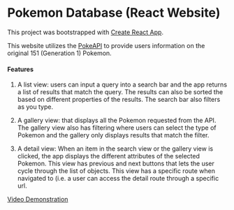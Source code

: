 # Pokemon Database (React Website)

This project was bootstrapped with [Create React App](https://github.com/facebook/create-react-app).

This website utilizes the [PokeAPI](https://pokeapi.co) to provide users information on the original 151 (Generation 1) Pokemon.

#### Features
1. A list view: users can input a query into a search bar and the app returns a list of results that match the query. The results can also be sorted the based on different properties of the results. The search bar also filters as you type.

2. A gallery view: that displays all the Pokemon requested from the API. The gallery view also has filtering where users can select the type of Pokemon and the gallery only displays results that match the filter.

3. A detail view: When an item in the search view or the gallery view is clicked, the app displays the different attributes of the selected Pokemon. This view has previous and next buttons that lets the user cycle through the list of objects. This view has a specific route when navigated to (i.e. a user can  access the detail route through a specific url.

[Video Demonstration](https://youtu.be/L8ib5aGWHkE)
